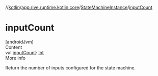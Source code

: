 //[kotlin](../../../index.md)/[app.rive.runtime.kotlin.core](../index.md)/[StateMachineInstance](index.md)/[inputCount](input-count.md)



# inputCount  
[androidJvm]  
Content  
val [inputCount](input-count.md): [Int](https://kotlinlang.org/api/latest/jvm/stdlib/kotlin/-int/index.html)  
More info  


Return the number of inputs configured for the state machine.

  



